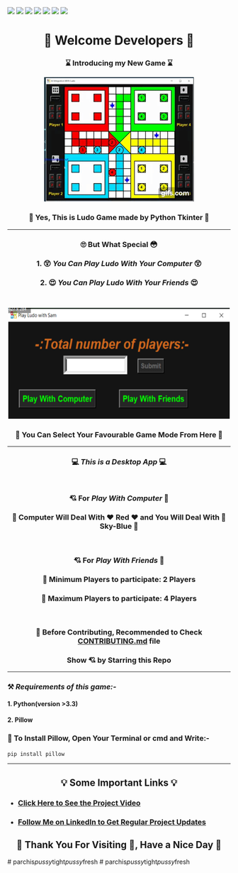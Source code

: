 ![](https://img.shields.io/badge/Programming_Language-Python-blue.svg)
![](https://img.shields.io/badge/Main_Tool_Used-Tkinter-gold.svg)
![](https://img.shields.io/badge/Supporting_Tool_Used-Pillow-orange.svg)
![](https://img.shields.io/badge/Game-Ludo-yellow.svg)
![](https://img.shields.io/badge/Mode-AI-orange.svg)
![](https://img.shields.io/badge/Python_Version-3.9-brown.svg)
![](https://img.shields.io/badge/Status-Stable-green.svg)

<h1 align="center"> 👋 Welcome Developers 👋  </h1>

<h3 align="center"><b>  ⌛ Introducing my New Game ⌛ </b></h3>

<p align="center"><img src="Documents/ludo_ai_gif.gif"></p>

### <p align="center"><b>💖 Yes, This is Ludo Game made by Python Tkinter 💖</b></p>

***

<h3 align="center"><b>🙄 But What Special 😳</b></h3>

<h3 align="center"> 1. 😲 <i>You Can Play Ludo With Your Computer</i> 😲 </h3>
<h3 align="center"> 2. 😍  <i>You Can Play Ludo With Your Friends</i> 😍 </h3>
</br>

<p align="center"><img src="Documents\entry.png" width=500px height=250px></p>
<h3 align="center"><b>🙋 You Can Select Your Favourable Game Mode From Here 🙋</b></h3>

***

<h3 align="center"> 💻 <b><i>This is a Desktop App</i></b> 💻</h3></br>
<h3 align="center">💘 For <b><i>Play With Computer </i>🧐</b></h3>
<h3 align="center"><b>🎯 Computer Will Deal With ❤️ Red ❤️ and You Will Deal With 💙 Sky-Blue 💙</b></h3></br>

<h3 align="center">💘 For <b><i>Play With Friends </i>🧐</b></h3>
<h3 align="center"><b> 🎯 Minimum Players to participate: 2 Players</b></h3>
<h3 align="center"><b> 🎯 Maximum Players to participate: 4 Players</b></h3></br>

### <p align="center">🧐 Before Contributing, Recommended to Check [CONTRIBUTING.md](https://github.com/SamarpanCoder2002/AI-Integrated-Ludo-Game/blob/main/CONTRIBUTING.md) file</p>

<h3 align="center"><b>Show 💘 by Starring this Repo</b></h3>

***
### ⚒️ ***_Requirements of this game:-_***
<h4>1. Python(version >3.3)</h4>
<h4>2. Pillow</h4>
<h3>🚧 To Install Pillow, Open Your Terminal or cmd and Write:-</h3>

```bash
pip install pillow
```

***
<h2 align="center"><b>💡 Some Important Links 💡</b></h2>

- [<h3>Click Here to See the Project Video</h3>](https://youtu.be/5NScX6qgd3Y)

- [<h3>Follow Me on LinkedIn to Get Regular Project Updates</h3>](https://www.linkedin.com/in/samarpan-dasgupta-4aa1061b0/ "LCO")

<h2 align="center"><b>🧡 Thank You For Visiting 🙏, Have a Nice Day 🧡 </b></h2>



#   p a r c h i s _ p u s s y _ t i g h t _ p u s s y _ f r e s h 
 
 #   p a r c h i s _ p u s s y _ t i g h t _ p u s s y _ f r e s h 
 
 